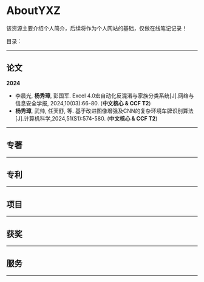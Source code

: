# AboutYXZ
该资源主要介绍个人简介，后续将作为个人网站的基础，仅做在线笔记记录！

目录：

---

## 论文

**2024**
- 李晨光, **杨秀璋**, 彭国军. Excel 4.0宏自动化反混淆与家族分类系统[J].网络与信息安全学报, 2024,10(03):66-80. (**中文核心 & CCF T2**)
- **杨秀璋**, 武帅, 任天舒, 等. 基于改进图像增强及CNN的复杂环境车牌识别算法[J].计算机科学,2024,51(S1):574-580. (**中文核心 & CCF T2**)

---

## 专著


---

## 专利

---

## 项目

---

## 获奖


---

## 服务


---
